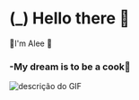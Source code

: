 # (_) Hello there 👻

🦇I'm Alee 🦇


### -My dream is to be a cook🥓

![descrição do GIF](https://media.tenor.com/Eo809pAALoYAAAAi/bat.gif)




